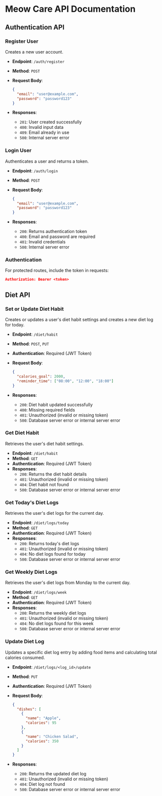 # Meow Care API Documentation

## Authentication API

### Register User

Creates a new user account.

- **Endpoint**: `/auth/register`
- **Method**: `POST`
- **Request Body**:

  ```json
  {
    "email": "user@example.com",
    "password": "password123"
  }
  ```

- **Responses**:
  - `201`: User created successfully
  - `400`: Invalid input data
  - `409`: Email already in use
  - `500`: Internal server error

### Login User

Authenticates a user and returns a token.

- **Endpoint**: `/auth/login`
- **Method**: `POST`
- **Request Body**:

  ```json
  {
    "email": "user@example.com",
    "password": "password123"
  }
  ```

- **Responses**:
  - `200`: Returns authentication token
  - `400`: Email and password are required
  - `401`: Invalid credentials
  - `500`: Internal server error

### Authentication

For protected routes, include the token in requests:

```json
Authorization: Bearer <token>
```

## Diet API

### Set or Update Diet Habit

Creates or updates a user's diet habit settings and creates a new diet log for today.

- **Endpoint**: `/diet/habit`
- **Method**: `POST`, `PUT`
- **Authentication**: Required (JWT Token)
- **Request Body**:

  ```json
  {
    "calories_goal": 2000,
    "reminder_time": ["08:00", "12:00", "18:00"]
  }
  ```

- **Responses**:
  - `200`: Diet habit updated successfully
  - `400`: Missing required fields
  - `401`: Unauthorized (invalid or missing token)
  - `500`: Database server error or internal server error

### Get Diet Habit

Retrieves the user's diet habit settings.

- **Endpoint**: `/diet/habit`
- **Method**: `GET`
- **Authentication**: Required (JWT Token)
- **Responses**:
  - `200`: Returns the diet habit details
  - `401`: Unauthorized (invalid or missing token)
  - `404`: Diet habit not found
  - `500`: Database server error or internal server error

### Get Today's Diet Logs

Retrieves the user's diet logs for the current day.

- **Endpoint**: `/diet/logs/today`
- **Method**: `GET`
- **Authentication**: Required (JWT Token)
- **Responses**:
  - `200`: Returns today's diet logs
  - `401`: Unauthorized (invalid or missing token)
  - `404`: No diet logs found for today
  - `500`: Database server error or internal server error

### Get Weekly Diet Logs

Retrieves the user's diet logs from Monday to the current day.

- **Endpoint**: `/diet/logs/week`
- **Method**: `GET`
- **Authentication**: Required (JWT Token)
- **Responses**:
  - `200`: Returns the weekly diet logs
  - `401`: Unauthorized (invalid or missing token)
  - `404`: No diet logs found for this week
  - `500`: Database server error or internal server error

### Update Diet Log

Updates a specific diet log entry by adding food items and calculating total calories consumed.

- **Endpoint**: `/diet/logs/<log_id>/update`
- **Method**: `PUT`
- **Authentication**: Required (JWT Token)
- **Request Body**:

  ```json
  {
    "dishes": [
      {
        "name": "Apple",
        "calories": 95
      },
      {
        "name": "Chicken Salad",
        "calories": 350
      }
    ]
  }
  ```

- **Responses**:
  - `200`: Returns the updated diet log
  - `401`: Unauthorized (invalid or missing token)
  - `404`: Diet log not found
  - `500`: Database server error or internal server error
